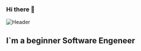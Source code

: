 ### Hi there 👋
![Header](https://giphy.com/clips/originals-hacker-desi-hackette-Dh4HGmMUriiy9TOotW)

## I`m  a beginner Software Engeneer


